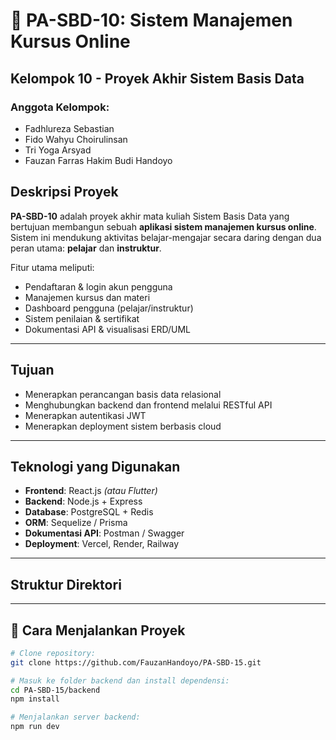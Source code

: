 # 📘 PA-SBD-10: Sistem Manajemen Kursus Online

## Kelompok 10 - Proyek Akhir Sistem Basis Data

### Anggota Kelompok:
- Fadhlureza Sebastian  
- Fido Wahyu Choirulinsan  
- Tri Yoga Arsyad  
- Fauzan Farras Hakim Budi Handoyo  


## Deskripsi Proyek

**PA-SBD-10** adalah proyek akhir mata kuliah Sistem Basis Data yang bertujuan membangun sebuah **aplikasi sistem manajemen kursus online**. Sistem ini mendukung aktivitas belajar-mengajar secara daring dengan dua peran utama: **pelajar** dan **instruktur**.

Fitur utama meliputi:
- Pendaftaran & login akun pengguna
- Manajemen kursus dan materi
- Dashboard pengguna (pelajar/instruktur)
- Sistem penilaian & sertifikat
- Dokumentasi API & visualisasi ERD/UML

---

## Tujuan

- Menerapkan perancangan basis data relasional
- Menghubungkan backend dan frontend melalui RESTful API
- Menerapkan autentikasi JWT
- Menerapkan deployment sistem berbasis cloud

---

## Teknologi yang Digunakan

- **Frontend**: React.js *(atau Flutter)*
- **Backend**: Node.js + Express
- **Database**: PostgreSQL + Redis
- **ORM**: Sequelize / Prisma
- **Dokumentasi API**: Postman / Swagger
- **Deployment**: Vercel, Render, Railway

---

## Struktur Direktori

---

## 🚀 Cara Menjalankan Proyek

```bash
# Clone repository:
git clone https://github.com/FauzanHandoyo/PA-SBD-15.git

# Masuk ke folder backend dan install dependensi:
cd PA-SBD-15/backend
npm install

# Menjalankan server backend:
npm run dev


